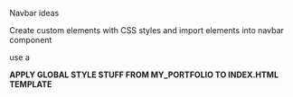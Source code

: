 Navbar ideas

  Create custom elements with CSS styles and import elements into navbar component

  use a <switch>

  **APPLY GLOBAL STYLE STUFF FROM MY_PORTFOLIO TO INDEX.HTML TEMPLATE**
